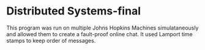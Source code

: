 Distributed Systems-final
========
This program was run on multiple Johns Hopkins Machines simulataneously and allowed them to create a fault-proof 
online chat. It used Lamport time stamps to keep order of messages.
